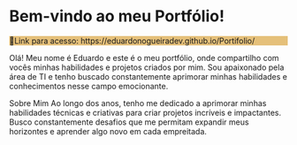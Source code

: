 # Bem-vindo ao meu Portfólio!
<p style="background: #E5C07A;">🔗Link para acesso: https://eduardonogueiradev.github.io/Portifolio/ </p>

Olá! Meu nome é Eduardo e este é o meu portfólio, onde compartilho com vocês minhas habilidades e projetos criados por mim. Sou apaixonado pela área de TI e tenho buscado constantemente aprimorar minhas habilidades e conhecimentos nesse campo emocionante.

Sobre Mim
Ao longo dos anos, tenho me dedicado a aprimorar minhas habilidades técnicas e criativas para criar projetos incríveis e impactantes. Busco constantemente desafios que me permitam expandir meus horizontes e aprender algo novo em cada empreitada.

